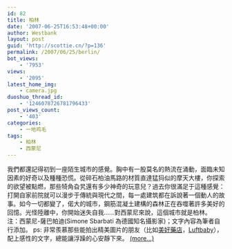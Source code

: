 ```yaml
---
id: 82
title: 柏林
date: '2007-06-25T16:53:48+00:00'
author: Westbank
layout: post
guid: 'http://scottie.cn/?p=136'
permalink: /2007/06/25/berlin/
bot_views:
    - '7953'
views:
    - '2095'
latest_home_img:
    - camera.jpg
duoshuo_thread_id:
    - '1246078726781796433'
post_views_count:
    - '403'
categories:
    - 一地鸡毛
tags:
    - 柏林
    - 西蒙尼
---
```


我們都還記得初到一座陌生城市的感覺。胸中有一股莫名的熱流在涌動，面臨未知因素的好奇以及種種恐慌。從碎石柏油馬路的材質直達猛犸似的摩天大樓，你探索的欲望被點燃，那些犄角旮旯還有多少神奇的玩意兒？過去你很滿足于這種感覺：打開自家前院就可以漫步于傳統與現代之間，每一處建筑都在訴說著一個動人的故事。如今一切都變了，偌大的城市，鋼筋混凝土建構的森林正在吞噬著許多美好的回憶。光怪陸離中，你開始迷失自我......對西蒙尼來說，這個城市就是柏林。 注：西蒙尼-薩巴帕迪(Simone Sbarbati 為德國知名攝影家)；文字內容為筆者自行添加。 ps: 非常羨慕那些能拍出精美圖片的朋友（比如[美好藥店](http://www.hhist.cn/welcome.html)，[Luftbaby](http://yingfeist.hkbloggers.org/)），配上感性的文字，總能讓浮躁的心安靜下來。 [<span aria-label="Continue reading 柏林">(more…)</span>](http://farbank.net/2007/06/25/berlin/#more-82)